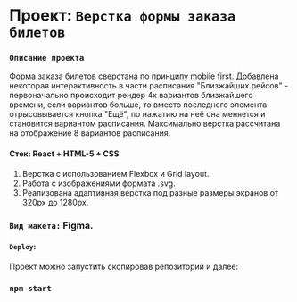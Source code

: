 # Проект: `Верстка формы заказа билетов`

### `Описание проекта`
Форма заказа билетов сверстана по принципу mobile first.
Добавлена некоторая интерактивность в части расписания "Близжайших рейсов" - первоначально происходит рендер 4х вариантов близжайшего времени, если вариантов больше, то вместо последнего элемента отрысовывается кнопка "Ещё", по нажатию на неё она меняется и становится вариантом расписания. 
Максимально верстка рассчитана на  отображение 8 вариантов расписания.

#### Стек: React + HTML-5 + CSS
1. Верстка с использованием Flexbox и Grid layout.
2. Работа с изображениями формата .svg.
3. Реализована адаптивная верстка под разные размеры экранов от 320px до 1280px.

### `Вид макета:` Figma.

#### `Deploy`:
Проект можно запустить скопировав репозиторий и далее: 
### `npm start`
